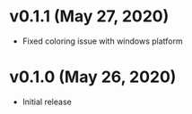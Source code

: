 # v0.1.1 (May 27, 2020)

* Fixed coloring issue with windows platform

# v0.1.0 (May 26, 2020)

* Initial release
